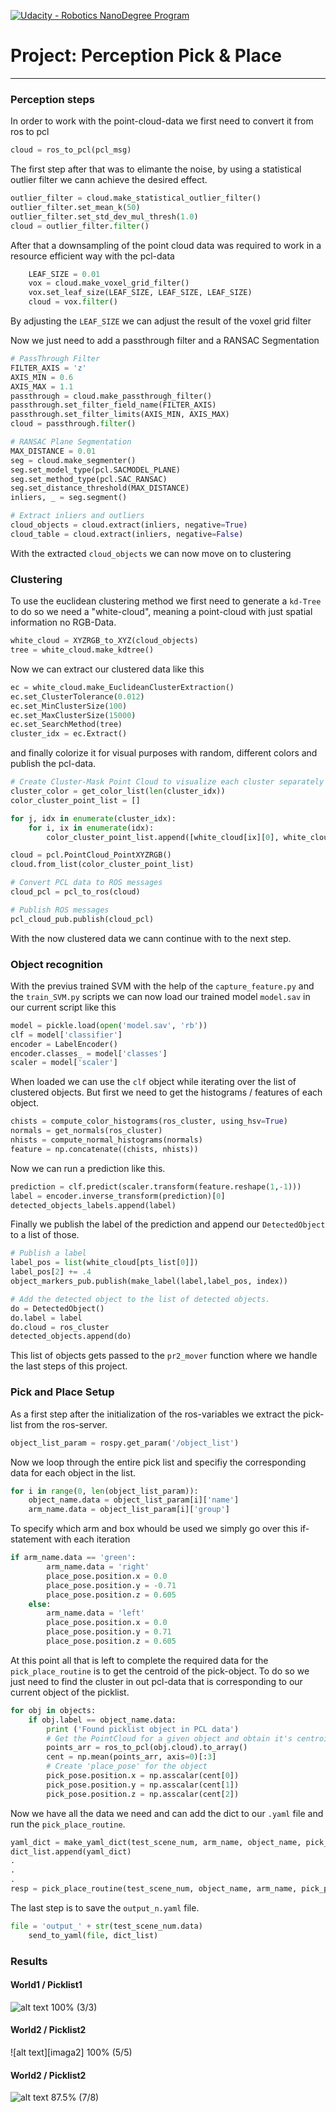 [![Udacity - Robotics NanoDegree Program](https://s3-us-west-1.amazonaws.com/udacity-robotics/Extra+Images/RoboND_flag.png)](https://www.udacity.com/robotics)
#  Project: Perception Pick & Place
---
[//]: # (Image References)
[image1]: ./pics/pl1.png
[image2]: ./pics/pl2.png
[image3]: ./pics/pl3.png


### Perception steps
In order to work with the point-cloud-data we first need to convert it from ros to pcl
```python 
cloud = ros_to_pcl(pcl_msg)
```
The first step after that was to elimante the noise, by using a statistical outlier filter we cann achieve the desired effect.
```python 
outlier_filter = cloud.make_statistical_outlier_filter()
outlier_filter.set_mean_k(50)
outlier_filter.set_std_dev_mul_thresh(1.0)
cloud = outlier_filter.filter()
```
After that a downsampling of the point cloud data was required to work in a resource efficient way with the pcl-data
```python 
    LEAF_SIZE = 0.01
    vox = cloud.make_voxel_grid_filter()
    vox.set_leaf_size(LEAF_SIZE, LEAF_SIZE, LEAF_SIZE)
    cloud = vox.filter()
```
By adjusting the `LEAF_SIZE` we can adjust the result of the voxel grid filter

Now we just need to add a passthrough filter and a RANSAC Segmentation

```python
# PassThrough Filter
FILTER_AXIS = 'z'
AXIS_MIN = 0.6
AXIS_MAX = 1.1
passthrough = cloud.make_passthrough_filter()
passthrough.set_filter_field_name(FILTER_AXIS)
passthrough.set_filter_limits(AXIS_MIN, AXIS_MAX)
cloud = passthrough.filter()

# RANSAC Plane Segmentation
MAX_DISTANCE = 0.01
seg = cloud.make_segmenter()
seg.set_model_type(pcl.SACMODEL_PLANE)
seg.set_method_type(pcl.SAC_RANSAC)
seg.set_distance_threshold(MAX_DISTANCE)
inliers, _ = seg.segment()

# Extract inliers and outliers
cloud_objects = cloud.extract(inliers, negative=True)
cloud_table = cloud.extract(inliers, negative=False)
```
With the extracted `cloud_objects` we can now move on to clustering

### Clustering
To use the euclidean clustering method we first need to generate a `kd-Tree` to do so we need a "white-cloud", meaning a point-cloud with just spatial information no RGB-Data.
```python
white_cloud = XYZRGB_to_XYZ(cloud_objects)
tree = white_cloud.make_kdtree()
```
Now we can extract our clustered data like this
```python
ec = white_cloud.make_EuclideanClusterExtraction()
ec.set_ClusterTolerance(0.012)
ec.set_MinClusterSize(100)
ec.set_MaxClusterSize(15000)
ec.set_SearchMethod(tree)
cluster_idx = ec.Extract()
```
and finally colorize it for visual purposes with random, different colors and publish the pcl-data.
```python
# Create Cluster-Mask Point Cloud to visualize each cluster separately
cluster_color = get_color_list(len(cluster_idx))
color_cluster_point_list = []

for j, idx in enumerate(cluster_idx):
    for i, ix in enumerate(idx):
        color_cluster_point_list.append([white_cloud[ix][0], white_cloud[ix][1], white_cloud[ix][2],rgb_to_float(cluster_color[j])]) 

cloud = pcl.PointCloud_PointXYZRGB()
cloud.from_list(color_cluster_point_list)

# Convert PCL data to ROS messages
cloud_pcl = pcl_to_ros(cloud)

# Publish ROS messages
pcl_cloud_pub.publish(cloud_pcl)
```
With the now clustered data we cann continue with to the next step.

### Object recognition
With the previus trained SVM with the help of the `capture_feature.py` and the `train_SVM.py` scripts we can now load our trained model `model.sav` in our current script like this
```python
model = pickle.load(open('model.sav', 'rb'))
clf = model['classifier']
encoder = LabelEncoder()
encoder.classes_ = model['classes']
scaler = model['scaler']
```
When loaded we can use the `clf` object while iterating over the list of clustered objects.
But first we need to get the histograms / features of each object.
```python
chists = compute_color_histograms(ros_cluster, using_hsv=True)
normals = get_normals(ros_cluster)
nhists = compute_normal_histograms(normals)
feature = np.concatenate((chists, nhists))
```
Now we can run a prediction like this.
```python
prediction = clf.predict(scaler.transform(feature.reshape(1,-1)))
label = encoder.inverse_transform(prediction)[0]
detected_objects_labels.append(label)
```
Finally we publish the label of the prediction and append our `DetectedObject` to a list of those.
```python
# Publish a label
label_pos = list(white_cloud[pts_list[0]])
label_pos[2] += .4
object_markers_pub.publish(make_label(label,label_pos, index))

# Add the detected object to the list of detected objects.
do = DetectedObject()
do.label = label
do.cloud = ros_cluster
detected_objects.append(do)
```
This list of objects gets passed to the `pr2_mover` function where we handle the last steps of this project.

### Pick and Place Setup
As a first step after the initialization of the ros-variables we extract the pick-list from the ros-server.
```python
object_list_param = rospy.get_param('/object_list')
```
Now we loop through the entire pick list and specifiy the corresponding data for each object in the list.
```python
for i in range(0, len(object_list_param)):
	object_name.data = object_list_param[i]['name']
	arm_name.data = object_list_param[i]['group']    
```
To specify which arm and box whould be used we simply go over this if-statement with each iteration
```python
if arm_name.data == 'green':
        arm_name.data = 'right'
        place_pose.position.x = 0.0
        place_pose.position.y = -0.71
        place_pose.position.z = 0.605
    else:
        arm_name.data = 'left'  
        place_pose.position.x = 0.0
        place_pose.position.y = 0.71
        place_pose.position.z = 0.605
```
At this point all that is left to complete the required data for the `pick_place_routine` is to get the centroid of the pick-object. To do so we just need to find the cluster in out pcl-data that is corresponding to our current object of the picklist.
```python
for obj in objects:
    if obj.label == object_name.data:
        print ('Found picklist object in PCL data')
        # Get the PointCloud for a given object and obtain it's centroid
        points_arr = ros_to_pcl(obj.cloud).to_array()
        cent = np.mean(points_arr, axis=0)[:3]
        # Create 'place_pose' for the object
        pick_pose.position.x = np.asscalar(cent[0])
        pick_pose.position.y = np.asscalar(cent[1])
        pick_pose.position.z = np.asscalar(cent[2])
```
Now we have all the data we need and can add the dict to our `.yaml` file and run the `pick_place_routine`.
```python
yaml_dict = make_yaml_dict(test_scene_num, arm_name, object_name, pick_pose, place_pose)
dict_list.append(yaml_dict)
.
.
.
resp = pick_place_routine(test_scene_num, object_name, arm_name, pick_pose, place_pose)
```
The last step is to save the `output_n.yaml` file.
```python
file = 'output_' + str(test_scene_num.data)
    send_to_yaml(file, dict_list)
```

### Results
#### World1 / Picklist1
![alt text][image1]
100% (3/3)

#### World2 / Picklist2
![alt text][imaga2]
100% (5/5)

#### World2 / Picklist2
![alt text][image3]
87.5% (7/8)




